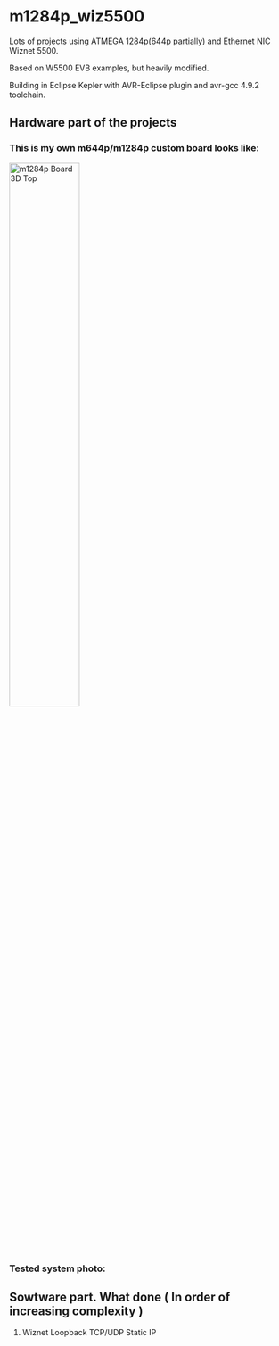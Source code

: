 # m1284p_wiz5500

Lots of projects using ATMEGA 1284p(644p partially) and Ethernet NIC Wiznet 5500.

Based on W5500 EVB examples, but heavily modified.

Building in Eclipse Kepler with AVR-Eclipse plugin and avr-gcc 4.9.2 toolchain.

## Hardware part of the projects 

### This is my own m644p/m1284p custom board looks like:

<img src="../master/KiCad_M644_breakout_v1.2d/Pictures/M644_breakout_v1.2d_top.png" alt="m1284p Board 3D Top" width="50%" height="50%">

### Tested system photo:

## Sowtware part. What done ( In order of increasing complexity )

1. Wiznet Loopback TCP/UDP Static IP
